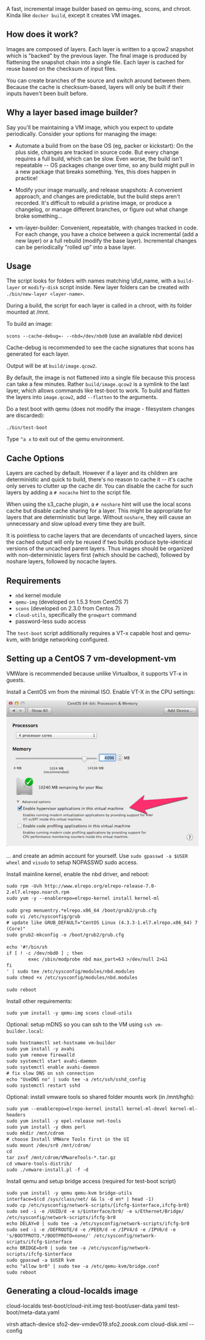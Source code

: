 A fast, incremental image builder based on qemu-img, scons, and chroot.  Kinda like `docker build`,
except it creates VM images.

## How does it work?

Images are composed of layers.  Each layer is written to a qcow2 snapshot which is "backed" by the
previous layer.  The final image is produced by flattening the snapshot chain into a single file.
Each layer is cached for reuse based on the checksum of input files.

You can create branches of the source and switch around between them.  Because the cache is
checksum-based, layers will only be built if their inputs haven't been built before.

## Why a layer based image builder?

Say you'll be maintaining a VM image, which you expect to update periodically.  Consider your
options for managing the image:

* Automate a build from on the base OS (eg, packer or kickstart):  On the plus side, changes are
tracked in source code.  But every change requires a full build, which can be slow.  Even
worse, the build isn't repeatable -- OS packages change over time, so any build might
pull in a new package that breaks something.  Yes, this does happen in practice!  

* Modify your image manually, and release snapshots:  A convenient approach, and changes are
predictable, but the build steps aren't recorded.  It's difficult to rebuild a pristine image, or
produce a changelog, or manage different branches, or figure out what change broke something...

* vm-layer-builder:  Convenient, repeatable, with changes tracked in code.  For each change, you have
a choice between a quick incremental (add a new layer) or a full rebuild (modify the base layer).
Incremental changes can be periodically "rolled up" into a base layer.

## Usage
 
The script looks for folders with names matching \d\d_name, with a `build-layer` or `modify-disk`
script inside.  New layer folders can be created with `./bin/new-layer <layer-name>`.

During a build, the script for each layer is called in a chroot, with its folder mounted at /mnt.

To build an image:

`scons --cache-debug=- --nbd=/dev/nbd0`  (use an available nbd device)

Cache-debug is recommended to see the cache signatures that scons has generated for each layer.

Output will be at `build/image.qcow2`.

By default, the image is not flattened into a single file because this process can take a few
minutes.  Rather `build/image.qcow2` is a symlink to the last layer, which allows
commands like test-boot to work.  To build and flatten the layers into `image.qcow2`, add
`--flatten` to the arguments.

Do a test boot with qemu (does not modify the image - filesystem changes are discarded): 

`./bin/test-boot`

Type `^a x` to exit out of the qemu environment. 

## Cache Options

Layers are cached by default.  However if a layer and its children are deterministic and quick to
build, there's no reason to cache it -- it's cache only serves to clutter up the cache dir.
You can disable the cache for such layers by adding a `# nocache` hint to the script file.

When using the s3_cache plugin, a `# noshare` hint will use the local scons cache but disable
cache sharing for a layer.  This might be appropriate for layers that are deterministic
but large.  Without `noshare`, they will cause an unnecessary and slow upload every time they are built. 

It is pointless to cache layers that are decendants of uncached layers, since the cached output
will only be reused if two builds produce byte-identical versions of the uncached
parent layers.  Thus images should be organized with non-deterministic layers first (which should
be cached), followed by noshare layers, followed by nocache layers.

## Requirements

* `nbd` kernel module
* `qemu-img` (developed on 1.5.3 from CentOS 7)
* `scons` (developed on 2.3.0 from Centos 7)
* `cloud-utils`, specifically the `growpart` command
* password-less sudo access

The `test-boot` script additionally requires a VT-x capable host and qemu-kvm, with
bridge networking configured.

## Setting up a CentOS 7 vm-development-vm

VMWare is recommended because unlike Virtualbox, it supports VT-x in guests.

Install a CentOS vm from the minimal ISO.  Enable VT-X in the CPU settings:

![image](doc/vtx.png)

... and create an admin account for yourself.  Use `sudo gpasswd -a $USER wheel` and `visudo` to
setup NOPASSWD sudo access.

Install mainline kernel, enable the nbd driver, and reboot:

```
sudo rpm -Uvh http://www.elrepo.org/elrepo-release-7.0-2.el7.elrepo.noarch.rpm
sudo yum -y --enablerepo=elrepo-kernel install kernel-ml

sudo grep menuentry.*elrepo.x86_64 /boot/grub2/grub.cfg
sudo vi /etc/sysconfig/grub
# update like GRUB_DEFAULT="CentOS Linux (4.3.3-1.el7.elrepo.x86_64) 7 (Core)"
sudo grub2-mkconfig -o /boot/grub2/grub.cfg

echo '#!/bin/sh
if [ ! -c /dev/nbd0 ] ; then
        exec /sbin/modprobe nbd max_part=63 >/dev/null 2>&1
fi
' | sudo tee /etc/sysconfig/modules/nbd.modules
sudo chmod +x /etc/sysconfig/modules/nbd.modules

sudo reboot
```

Install other requirements:

```
sudo yum install -y qemu-img scons cloud-utils
```

Optional: setup mDNS so you can ssh to the VM using `ssh vm-builder.local`:

```
sudo hostnamectl set-hostname vm-builder
sudo yum install -y avahi
sudo yum remove firewalld
sudo systemctl start avahi-daemon
sudo systemctl enable avahi-daemon
# fix slow DNS on ssh connection
echo "UseDNS no" | sudo tee -a /etc/ssh/sshd_config
sudo systemctl restart sshd
```

Optional: install vmware tools so shared folder mounts work (in /mnt/hgfs):

```
sudo yum --enablerepo=elrepo-kernel install kernel-ml-devel kernel-ml-headers
sudo yum install -y epel-release net-tools
sudo yum install -y dkms perl
sudo mkdir /mnt/cdrom
# choose Install VMWare Tools first in the UI
sudo mount /dev/sr0 /mnt/cdrom/
cd
tar zxvf /mnt/cdrom/VMwareTools-*.tar.gz 
cd vmware-tools-distrib/
sudo ./vmware-install.pl -f -d
```

Install qemu and setup bridge access (required for test-boot script)

```
sudo yum install -y qemu qemu-kvm bridge-utils
interface=$(cd /sys/class/net/ && ls -d en* | head -1)
sudo cp /etc/sysconfig/network-scripts/{ifcfg-$interface,ifcfg-br0}
sudo sed -i -e /UUID/d -e s/$interface/br0/ -e s/Ethernet/Bridge/ /etc/sysconfig/network-scripts/ifcfg-br0 
echo DELAY=0 | sudo tee -a /etc/sysconfig/network-scripts/ifcfg-br0
sudo sed -i -e /DEFROUTE/d -e /PEER/d -e /IPV4/d -e /IPV6/d -e 's/BOOTPROTO.*/BOOTPROTO=none/' /etc/sysconfig/network-scripts/ifcfg-$interface
echo BRIDGE=br0 | sudo tee -a /etc/sysconfig/network-scripts/ifcfg-$interface
sudo gpasswd -a $USER kvm
echo "allow br0" | sudo tee -a /etc/qemu-kvm/bridge.conf
sudo reboot
```

## Generating a cloud-localds image

cloud-localds test-boot/cloud-init.img test-boot/user-data.yaml test-boot/meta-data.yaml

virsh attach-device sfo2-dev-vmdev019.sfo2.zoosk.com cloud-disk.xml --config
